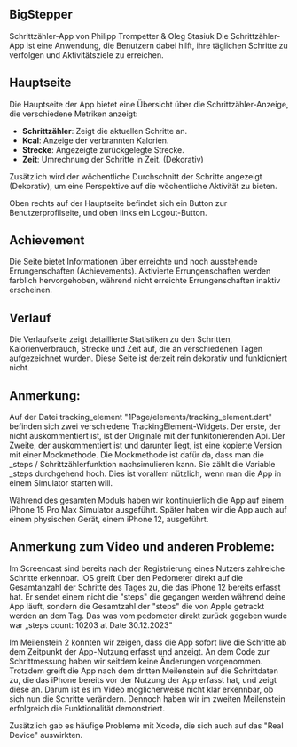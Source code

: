 ## BigStepper
Schrittzähler-App von Philipp Trompetter & Oleg Stasiuk
Die Schrittzähler-App ist eine Anwendung, die Benutzern dabei hilft, ihre täglichen Schritte zu verfolgen und Aktivitätsziele zu erreichen.


## Hauptseite

Die Hauptseite der App bietet eine Übersicht über die Schrittzähler-Anzeige, die verschiedene Metriken anzeigt:

- **Schrittzähler**: Zeigt die aktuellen Schritte an.
- **Kcal**: Anzeige der verbrannten Kalorien.
- **Strecke**: Angezeigte zurückgelegte Strecke.
- **Zeit**: Umrechnung der Schritte in Zeit. (Dekorativ)

Zusätzlich wird der wöchentliche Durchschnitt der Schritte angezeigt (Dekorativ), um eine Perspektive auf die wöchentliche Aktivität zu bieten.

Oben rechts auf der Hauptseite befindet sich ein Button zur Benutzerprofilseite, und oben links ein Logout-Button.

## Achievement

Die Seite bietet Informationen über erreichte und noch ausstehende Errungenschaften (Achievements). Aktivierte Errungenschaften werden farblich hervorgehoben, während nicht erreichte Errungenschaften inaktiv erscheinen.

## Verlauf

Die Verlaufseite zeigt detaillierte Statistiken zu den Schritten, Kalorienverbrauch, Strecke und Zeit auf, die an verschiedenen Tagen aufgezeichnet wurden. Diese Seite ist derzeit rein dekorativ und funktioniert nicht.

## Anmerkung: 
Auf der Datei tracking_element "1Page/elements/tracking_element.dart" befinden sich zwei verschiedene TrackingElement-Widgets. Der erste, der nicht auskommentiert ist, ist der Originale mit der funkitonierenden Api. Der Zweite, der auskommentiert ist und darunter liegt, ist eine kopierte Version mit einer Mockmethode. Die Mockmethode ist dafür da, dass man die _steps / Schrittzählerfunktion nachsimulieren kann. Sie zählt die Variable _steps durchgehend hoch. Dies ist vorallem nützlich, wenn man die App in einem Simulator starten will. 

Während des gesamten Moduls haben wir kontinuierlich die App auf einem iPhone 15 Pro Max Simulator ausgeführt.
Später haben wir die App auch auf einem physischen Gerät, einem iPhone 12, ausgeführt. 



## Anmerkung zum Video und anderen Probleme: 
Im Screencast sind bereits nach der Registrierung eines Nutzers zahlreiche Schritte erkennbar. iOS greift über den Pedometer direkt auf die Gesamtanzahl der Schritte des Tages zu, die das iPhone 12 bereits erfasst hat. Er sendet einem nicht die "steps" die gegangen werden während deine App läuft, sondern die Gesamtzahl der "steps" die von Apple getrackt werden an dem Tag. Das was vom pedometer direkt zurück gegeben wurde war „steps count: 10203 at Date 30.12.2023"

Im Meilenstein 2 konnten wir zeigen, dass die App sofort live die Schritte ab dem Zeitpunkt der App-Nutzung erfasst und anzeigt. An dem Code zur Schrittmessung haben wir seitdem keine Änderungen vorgenommen. Trotzdem greift die App nach dem dritten Meilenstein auf die Schrittdaten zu, die das iPhone bereits vor der Nutzung der App erfasst hat, und zeigt diese an. Darum ist es im Video möglicherweise nicht klar erkennbar, ob sich nun die Schritte verändern. Dennoch haben wir im zweiten Meilenstein erfolgreich die Funktionalität demonstriert.

Zusätzlich gab es häufige Probleme mit Xcode, die sich auch auf das "Real Device" auswirkten.

